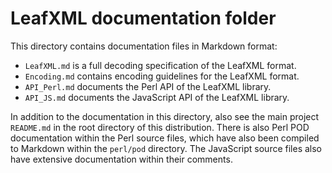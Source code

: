 # LeafXML documentation folder

This directory contains documentation files in Markdown format:

- `LeafXML.md` is a full decoding specification of the LeafXML format.
- `Encoding.md` contains encoding guidelines for the LeafXML format.
- `API_Perl.md` documents the Perl API of the LeafXML library.
- `API_JS.md` documents the JavaScript API of the LeafXML library.

In addition to the documentation in this directory, also see the main project `README.md` in the root directory of this distribution.  There is also Perl POD documentation within the Perl source files, which have also been compiled to Markdown within the `perl/pod` directory.  The JavaScript source files also have extensive documentation within their comments.
